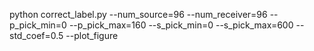 python correct_label.py --num_source=96 --num_receiver=96 --p_pick_min=0 --p_pick_max=160 --s_pick_min=0 --s_pick_max=600 --std_coef=0.5 --plot_figure

